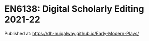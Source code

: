 # EN6138: Digital Scholarly Editing 2021-22


Published at: https://dh-nuigalway.github.io/Early-Modern-Plays/
